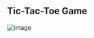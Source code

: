 ## Tic-Tac-Toe Game

![image](https://github.com/shubhanshurav/Tic-Tac-Toe-Game/assets/87806305/0e28be07-c640-47c7-a72a-4639e98b1248)
